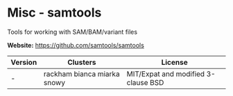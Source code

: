 # Misc - samtools

Tools for working with SAM/BAM/variant files



**Website:** <https://github.com/samtools/samtools>

| Version | Clusters | License |
| ------- | -------- | ------- |
| - | rackham bianca miarka snowy | MIT/Expat and modified 3-clause BSD |
